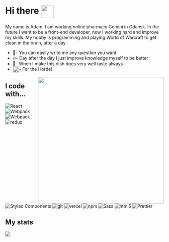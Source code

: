 <h1 align="bottom"> Hi there <img src="https://cdn.joypixels.com/products/previews/O6D7BMG8R2DMMNC4LLZH/3166_IlZBq7MYilwdaqfqnmEcTNOuppcpi2c6.gif" align="top" width="40"></h1>

My name is Adam. I am working online pharmacy Gemini in Gdańsk.
In the future I want to be a front-end developer, now I working hard and improve my skills. My hobby is programming and playing World of Warcraft to get clean in the brain, after a day.
<ul>
<li>💬- You can easily write me any question you want </li>
<li>🔥- Day after the day I just improve knowledge myself to be better </li>
<li>🥞- When I make this dish does very well taste always </li>
<li>
<img src="https://png2.cleanpng.com/sh/0eea4bc3f47fc2d107b48cc0a16abebd/L0KzQYm4UcEzN6Ftj5H0aYP2gLBuTgdwep1pRdHvLYfkgrT5gfZ1NZ5uiAZ8LXBpPcHojvRieppmRdH7ZHGwgLF5lPFjdJYygdDtZYiwf7e0kPFzaZVuf99CcD3mf7B7hf51faFxh9Ntc0KwQYW4TcVjbZI2SKI6Y0Xpcbe9Tsc4P2E6T6sEMUW3QoG9VsE4P2k2SKs3cH7q/kisspng-world-of-warcraft-mists-of-pandaria-orda-portable-index-of-paradigmwp-contentuploads2-141-5bea1001c5faf6.7770579915420661778109.png" align="center" width="20">- For the Horde!</li>
<div>
  </ul>
  <img src="https://media.giphy.com/media/g4N6wTrf1v6yQ/giphy.gif" align='right' width="400">

</div>
<h2>I code with...</h2>
<p>
  <img alt="React" src="https://img.shields.io/badge/-React-45b8d8?style=flat-square&logo=react&logoColor=white" />
  <img alt="Webpack" src="https://img.shields.io/badge/-Webpack-8DD6F9?style=flat-square&logo=webpack&logoColor=white" />
  <img alt="Webpack" src="https://img.shields.io/badge/-CSS3-1572B6?style=flat-square&logo=css3" />
  <img alt="redux" src="https://img.shields.io/badge/-Redux-764ABC?style=flat-square&logo=redux&logoColor=white" />
  <img alt="Styled Components" src="https://img.shields.io/badge/-Styled_Components-db7092?style=flat-square&logo=styled-components&logoColor=white" />
  <img alt="git" src="https://img.shields.io/badge/-Git-F05032?style=flat-square&logo=git&logoColor=white" />
  <img alt="vercel" src="https://img.shields.io/badge/-Vercel-000000?style=flat-square&logo=vercel" />
  <img alt="npm" src="https://img.shields.io/badge/-NPM-CB3837?style=flat-square&logo=npm&logoColor=white" />
  <img alt="Sass" src="https://img.shields.io/badge/-Sass-CC6699?style=flat-square&logo=sass&logoColor=white" />
  <img alt="html5" src="https://img.shields.io/badge/-HTML5-E34F26?style=flat-square&logo=html5&logoColor=white" />
  <img alt="Prettier" src="https://img.shields.io/badge/-Prettier-F7B93E?style=flat-square&logo=prettier&logoColor=white" />
</p>
<div align="bottom">
 <h2>My stats </h2>
<a href="https://github-readme-stats.vercel.app/api?username=adcichowski">
  <img align="center" src="https://github-readme-stats.vercel.app/api?username=adcichowski" />
</a>
  </div>


